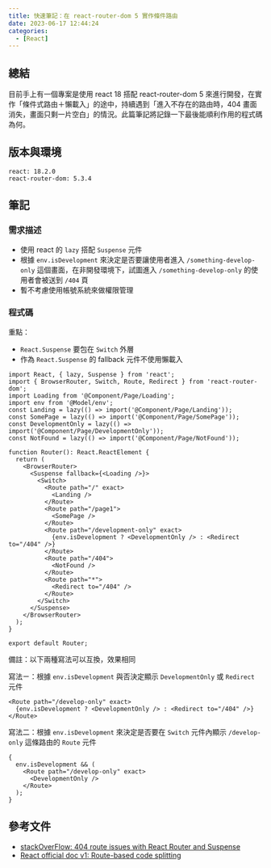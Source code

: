 ```yaml
---
title: 快速筆記：在 react-router-dom 5 實作條件路由
date: 2023-06-17 12:44:24
categories:
  - [React]
---
```


## 總結

目前手上有一個專案是使用 react 18 搭配 react-router-dom 5 來進行開發，在實作「條件式路由＋懶載入」的途中，持續遇到「進入不存在的路由時，404 畫面消失，畫面只剩一片空白」的情況。此篇筆記將記錄一下最後能順利作用的程式碼為何。

## 版本與環境

```plaintext
react: 18.2.0
react-router-dom: 5.3.4
```

## 筆記

### 需求描述

- 使用 react 的 `lazy` 搭配 `Suspense` 元件
- 根據 `env.isDevelopment` 來決定是否要讓使用者進入 `/something-develop-only` 這個畫面，在非開發環境下，試圖進入 `/something-develop-only` 的使用者會被送到 `/404` 頁
- 暫不考慮使用帳號系統來做權限管理

### 程式碼

重點：

- `React.Suspense` 要包在 `Switch` 外層
- 作為 `React.Suspense` 的 fallback 元件不使用懶載入

```tsx
import React, { lazy, Suspense } from 'react';
import { BrowserRouter, Switch, Route, Redirect } from 'react-router-dom';
import Loading from '@Component/Page/Loading';
import env from '@Model/env';
const Landing = lazy(() => import('@Component/Page/Landing'));
const SomePage = lazy(() => import('@Component/Page/SomePage'));
const DevelopmentOnly = lazy(() => import('@Component/Page/DevelopmentOnly'));
const NotFound = lazy(() => import('@Component/Page/NotFound'));

function Router(): React.ReactElement {
  return (
    <BrowserRouter>
      <Suspense fallback={<Loading />}>
        <Switch>
          <Route path="/" exact>
            <Landing />
          </Route>
          <Route path="/page1">
            <SomePage />
          </Route>
          <Route path="/development-only" exact>
            {env.isDevelopment ? <DevelopmentOnly /> : <Redirect to="/404" />}
          </Route>
          <Route path="/404">
            <NotFound />
          </Route>
          <Route path="*">
            <Redirect to="/404" />
          </Route>
        </Switch>
      </Suspense>
    </BrowserRouter>
  );
}

export default Router;
```

備註：以下兩種寫法可以互換，效果相同

寫法ㄧ：根據 `env.isDevelopment` 與否決定顯示 `DevelopmentOnly` 或 `Redirect` 元件

```tsx
<Route path="/develop-only" exact>
  {env.isDevelopment ? <DevelopmentOnly /> : <Redirect to="/404" />}
</Route>
```

寫法二：根據 `env.isDevelopment` 來決定是否要在 `Switch` 元件內顯示 `/develop-only` 這條路由的 `Route` 元件

```tsx
{
  env.isDevelopment && (
    <Route path="/develop-only" exact>
      <DevelopmentOnly />
    </Route>
  );
}
```

## 參考文件

- [stackOverFlow: 404 route issues with React Router and Suspense](https://stackoverflow.com/questions/63534693/404-route-issues-with-react-router-and-suspense)
- [React official doc v1: Route-based code splitting](https://legacy.reactjs.org/docs/code-splitting.html#route-based-code-splitting)
